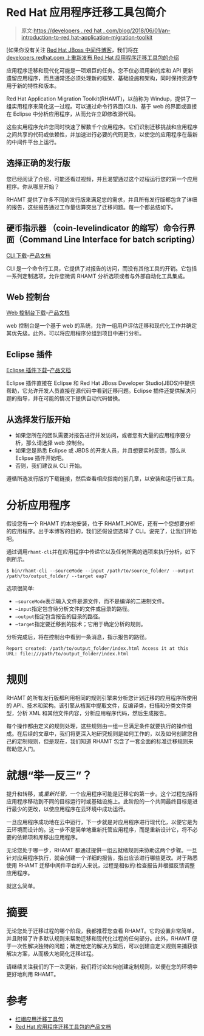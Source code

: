 # Red Hat 应用程序迁移工具包简介

> 原文:[https://developers . red hat . com/blog/2018/06/01/an-introduction-to-red hat-application-migration-toolkit](https://developers.redhat.com/blog/2018/06/01/an-introduction-to-red-hat-application-migration-toolkit)

[如果你没有关注 [Red Hat JBoss 中间件博客](https://middlewareblog.redhat.com/)，我们将[在 developers.redhat.com 上重新发布 Red Hat 应用程序迁移工具包的介绍](https://middlewareblog.redhat.com/2018/05/24/an-introduction-to-red-hat-application-migration-toolkit/)

应用程序迁移和现代化可能是一项艰巨的任务。您不仅必须用新的库和 API 更新遗留应用程序，而且通常还必须处理新的框架、基础设施和架构，同时保持资源专用于新的特性和版本。

Red Hat Application Migration Toolkit(RHAMT)，以前称为 Windup，提供了一组实用程序来简化这一过程。可以通过命令行界面(CLI)、基于 web 的界面或直接在 Eclipse 中分析应用程序，从而允许立即修改源代码。

这些实用程序允许您同时快速了解数千个应用程序。它们识别迁移挑战和应用程序之间共享的代码或依赖性，并加速进行必要的代码更改，以使您的应用程序在最新的中间件平台上运行。

## 选择正确的发行版

您已经阅读了介绍，可能还看过视频，并且渴望通过这个过程运行您的第一个应用程序。你从哪里开始？

RHAMT 提供了许多不同的发行版来满足您的需求，并且所有发行版都包含了详细的报告，这些报告通过工作量估算突出了迁移问题。每一个都总结如下。

## 硬币指示器 （coin-levelindicator 的缩写）命令行界面（Command Line Interface for batch scripting）

[CLI 下载](https://developers.redhat.com/download-manager/file/migrationtoolkit-rhamt-cli-4.0.1-offline.zip?sc_cid=7016000000154B7AAI)–[产品文档](https://access.redhat.com/documentation/en-us/red_hat_application_migration_toolkit/4.0/html-single/cli_guide/?sc_cid=7016000000154B7AAI)

CLI 是一个命令行工具，它提供了对报告的访问，而没有其他工具的开销。它包括一系列定制选项，允许您微调 RHAMT 分析选项或者与外部自动化工具集成。

## Web 控制台

[Web 控制台下载](https://developers.redhat.com/download-manager/file/migrationtoolkit-rhamt-web-distribution-4.0.1-with-authentication.zip?sc_cid=7016000000154B7AAI)–[产品文档](https://access.redhat.com/documentation/en-us/red_hat_application_migration_toolkit/4.0/html-single/web_console_guide/?sc_cid=7016000000154B7AAI)

web 控制台是一个基于 web 的系统，允许一组用户评估迁移和现代化工作并确定其优先级。此外，可以将应用程序分组到项目中进行分析。

## Eclipse 插件

[Eclipse 插件下载](https://developers.redhat.com/download-manager/file/migrationtoolkit-rhamt-eclipse-plugin-repository-4.0.1.zip?sc_cid=7016000000154B7AAI)–[产品文档](https://access.redhat.com/documentation/en-us/red_hat_application_migration_toolkit/4.0/html-single/eclipse_plugin_guide/?sc_cid=7016000000154B7AAI)

Eclipse 插件直接在 Eclipse 和 Red Hat JBoss Developer Studio(JBDS)中提供帮助，它允许开发人员直接在源代码中看到迁移问题。Eclipse 插件还提供解决问题的指导，并在可能的情况下提供自动代码替换。

## 从选择发行版开始

*   如果您所在的团队需要对报告进行并发访问，或者您有大量的应用程序要分析，那么请选择 web 控制台。
*   如果您是熟悉 Eclipse 或 JBDS 的开发人员，并且想要实时反馈，那么从 Eclipse 插件开始吧。
*   否则，我们建议从 CLI 开始。

遵循所选发行版的下载链接，然后查看相应指南的前几章，以安装和运行该工具。

# 分析应用程序

假设您有一个 RHAMT 的本地安装，位于 RHAMT_HOME，还有一个您想要分析的应用程序。出于本博客的目的，我们还假设您选择了 CLI。说完了，让我们开始吧。

通过调用`rhamt-cli`并在应用程序中传递它以及任何所需的选项来执行分析，如下例所示。

```
$ bin/rhamt-cli --sourceMode --input /path/to/source_folder/ --output /path/to/output_folder/ --target eap7
```

选项很简单:

*   `–sourceMode`表示输入文件是源文件，而不是编译的二进制文件。
*   `–input`指定包含待分析文件的文件或目录的路径。
*   `–output`指定包含报告的目录的路径。
*   `–target`指定要迁移到的技术；它用于确定分析的规则。

分析完成后，将在控制台中看到一条消息，指示报告的路径。

`Report created: /path/to/output_folder/index.html
Access it at this URL: file:///path/to/output_folder/index.html`

# 规则

RHAMT 的所有发行版都利用相同的规则引擎来分析您计划迁移的应用程序所使用的 API、技术和架构。该引擎从档案中提取文件，反编译类，扫描和分类文件类型，分析 XML 和其他文件内容，分析应用程序代码，然后生成报告。

每个操作都由定义的规则处理，这些规则由一组一旦满足条件就要执行的操作组成。在后续的文章中，我们将更深入地研究规则是如何工作的，以及如何创建您自己的定制规则，但是现在，我们知道 RHAMT 包含了一套全面的标准迁移规则来帮助您入门。

# 就想“举一反三”？

提升和转移，或*重新托管*，一个应用程序可能是迁移它的第一步。这个过程包括将应用程序移动到不同的目标运行时或基础设施上。此阶段的一个共同最终目标是进行最少的更改，以使应用程序在云环境中成功运行。

一旦应用程序成功地在云中运行，下一步就是对应用程序进行现代化，以便它是为云环境而设计的。这一步不是简单地重新托管应用程序，而是重新设计它，将不必要的依赖项和库移出应用程序。

无论您处于哪一步，RHAMT 都通过提供一组云就绪规则来协助这两个步骤。一旦针对应用程序执行，就会创建一个详细的报告，指出应该进行哪些更改。对于熟悉使用 RHAMT 迁移中间件平台的人来说，过程是相似的:检查报告并根据反馈调整应用程序。

就这么简单。

# 摘要

无论您处于迁移过程的哪个阶段，我都推荐您查看 RHAMT。它的设置非常简单，并且附带了许多默认规则来帮助迁移和现代化过程的任何部分。此外，RHAMT 便于一次性解决独特的问题；确定给定的解决方案后，可以创建自定义规则来捕获该解决方案，从而极大地简化迁移过程。

请继续关注我们的下一次更新，我们将讨论如何创建定制规则，以便在您的环境中更好地利用 RHAMT。

# 参考

*   [红帽应用迁移工具包](https://developers.redhat.com/products/rhamt/overview/?sc_cid=7016000000154B7AAI)
*   [Red Hat 应用程序迁移工具包的产品文档](https://access.redhat.com/documentation/en-us/red_hat_application_migration_toolkit/?sc_cid=7016000000154B7AAI)
